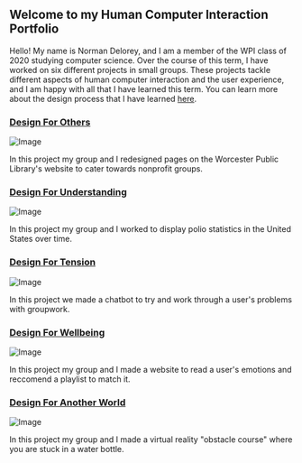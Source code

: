 ## Welcome to my Human Computer Interaction Portfolio
Hello! My name is Norman Delorey, and I am a member of the WPI class of 2020 studying computer science. Over the course of this term,
I have worked on six different projects in small groups. These projects tackle different aspects of human computer interaction and the
user experience, and I am happy with all that I have learned this term. You can learn more about the design process that I have 
learned [here](https://medium.com/@ndelorey11/my-design-manifesto-8f5a52d3e879).

### [Design For Others](https://medium.com/@mariana0pachon/design-for-others-the-worcester-public-library-for-nonprofit-groups-4341abbbba4c)
![Image](https://cdn-images-1.medium.com/max/1200/1*yKMzXpYnRiKf1n7XSHVisQ.png)

In this project my group and I redesigned pages on the Worcester Public Library's website to cater towards nonprofit groups.

### [Design For Understanding](https://medium.com/@hayley.boigenzahn/design-for-understanding-17e78406b29b)
![Image](https://cdn-images-1.medium.com/max/1000/1*kxQBt-wrjx7ZlfBcpqC3Wg.jpeg)

In this project my group and I worked to display polio statistics in the United States over time.

### [Design For Tension](https://medium.com/@mcollins_68725/design-for-tension-a77e408277af)
![Image](https://cdn-images-1.medium.com/max/800/1*k_OdLU53QtcyyED-3NQphw.png)

In this project we made a chatbot to try and work through a user's problems with groupwork.

### [Design For Wellbeing](https://medium.com/@pawandodani/design-for-wellbeing-163aeea0f2ff)
![Image](https://cdn-images-1.medium.com/max/600/1*bprbC9VbncIYkNSYAPwFMA.jpeg)

In this project my group and I made a website to read a user's emotions and reccomend a playlist to match it.

### [Design For Another World](https://medium.com/@robertharrison43/design-for-another-world-603bed415e64)
![Image](https://cdn-images-1.medium.com/max/800/1*Os3Yrl_aMiQFetUl29D85Q.jpeg)

In this project my group and I made a virtual reality "obstacle course" where you are stuck in a water bottle.

